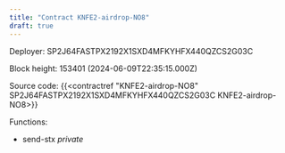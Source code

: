 ```yaml
---
title: "Contract KNFE2-airdrop-NO8"
draft: true
---
```

Deployer: SP2J64FASTPX2192X1SXD4MFKYHFX440QZCS2G03C


 



Block height: 153401 (2024-06-09T22:35:15.000Z)

Source code: {{<contractref "KNFE2-airdrop-NO8" SP2J64FASTPX2192X1SXD4MFKYHFX440QZCS2G03C KNFE2-airdrop-NO8>}}

Functions:

* send-stx _private_

